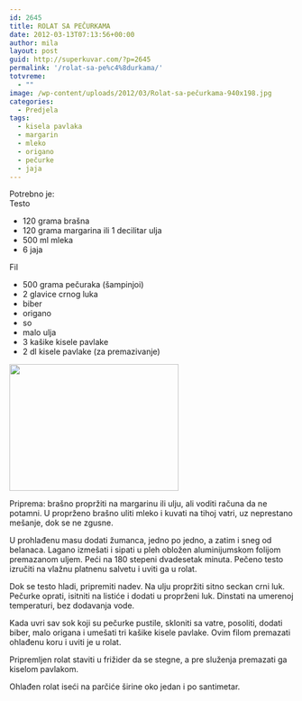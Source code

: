 ```yaml
---
id: 2645
title: ROLAT SA PEČURKAMA
date: 2012-03-13T07:13:56+00:00
author: mila
layout: post
guid: http://superkuvar.com/?p=2645
permalink: '/rolat-sa-pe%c4%8durkama/'
totvreme:
  - ""
image: /wp-content/uploads/2012/03/Rolat-sa-pečurkama-940x198.jpg
categories:
  - Predjela
tags:
  - kisela pavlaka
  - margarin
  - mleko
  - origano
  - pečurke
  - jaja
---
```

Potrebno je:  
Testo

  * 120 grama brašna
  * 120 grama margarina ili 1 decilitar ulja
  * 500 ml mleka
  * 6 jaja

Fil

  * 500 grama pečuraka (šampinjoi)
  * 2 glavice crnog luka
  * biber
  * origano
  * so
  * malo ulja
  * 3 kašike kisele pavlake
  * 2 dl kisele pavlake (za premazivanje)

<img class="alignnone size-medium wp-image-2646" title="Rolat sa pečurkama" src="//superkuvar.com/wp-content/uploads/2012/03/Rolat-sa-pe%C4%8Durkama-300x225.jpg" alt="" width="300" height="225" /> 

Priprema: brašno propržiti na margarinu ili ulju, ali voditi računa da ne potamni. U proprženo brašno uliti mleko i kuvati na tihoj vatri, uz neprestano mešanje, dok se ne zgusne.

U prohlađenu masu dodati žumanca, jedno po jedno, a zatim i sneg od belanaca. Lagano izmešati i sipati u pleh obložen aluminijumskom folijom premazanom uljem. Peći na 180 stepeni dvadesetak minuta. Pečeno testo izručiti na vlažnu platnenu salvetu i uviti ga u rolat.

Dok se testo hladi, pripremiti nadev. Na ulju propržiti sitno seckan crni luk. Pečurke oprati, isitniti na listiće i dodati u proprženi luk. Dinstati na umerenoj temperaturi, bez dodavanja vode.

Kada uvri sav sok koji su pečurke pustile, skloniti sa vatre, posoliti, dodati biber, malo origana i umešati tri kašike kisele pavlake. Ovim filom premazati ohlađenu koru i uviti je u rolat.

Pripremljen rolat staviti u frižider da se stegne, a pre služenja premazati ga kiselom pavlakom.

Ohlađen rolat iseći na parčiće širine oko jedan i po santimetar.